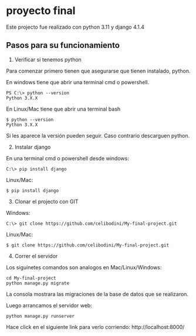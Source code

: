 # proyecto final
Este projecto fue realizado con python 3.11 y django 4.1.4

## Pasos para su funcionamiento

1. Verificar si tenemos python

Para comenzar primero tienen que asegurarse que tienen instalado, python.

En windows tiene que abrir una terminal cmd o powershell.
```
PS C:\> python --version 
Python 3.X.X 
```
En Linux/Mac tiene que abrir una terminal bash
```
$ python --version
Python 3.X.X 
```
Si les aparece la versión pueden seguir. Caso contrario descarguen python.

2. Instalar django 

En una terminal cmd o powershell desde windows:
```
C:\> pip install django
```
Linux/Mac:
```
$ pip install django
```
3. Clonar el projecto con GIT

Windows: 
```
C:\> git clone https://github.com/celibodini/My-final-project.git
```
Linux/Mac: 
```
$ git clone https://github.com/celibodini/My-final-project.git
```
4. Correr el servidor

Los siguinetes comandos son analogos en Mac/Linux/Windows:
```
cd My-final-project
python manage.py migrate
```
La consola mostrara las migraciones de la base de datos que se realizaron.

Luego arrancamos el servidor web:
```
python manage.py runserver
```
Hace click en el siguiente link para verlo corriendo:
http://localhost:8000/
